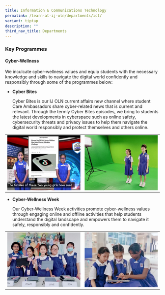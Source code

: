 ```yaml
---
title: Information & Communications Technology
permalink: /learn-at-ij-oln/departments/ict/
variant: tiptap
description: ""
third_nav_title: Departments
---
```

<h3>Key Programmes</h3><h4>Cyber-Wellness</h4><p>We inculcate cyber-wellness values and equip students with the necessary knowledge and skills to navigate the digital world confidently and responsibly through some of the programmes below: </p><ul data-tight="true" class="tight"><li><p><strong>Cyber Bites</strong></p><p>Cyber Bites is our IJ OLN current affairs new channel where student Care Ambassadors share cyber-related news that is current and relevant. Through the termly Cyber Bites episodes, we bring to students the latest developments in cyberspace such as online safety, cybersecurity threats and privacy issues to help them navigate the digital world responsibly and protect themselves and others online.</p></li></ul><table><tbody><tr><td rowspan="1" colspan="1"><div class="isomer-image-wrapper"><img height="auto" width="100%" alt="" src="/images/Depts/ICT/ICT1w.jpg"></div></td><td rowspan="1" colspan="1"><div class="isomer-image-wrapper"><img height="auto" width="100%" alt="" src="/images/Depts/ICT/ICT2w.jpg"></div></td></tr></tbody></table><ul data-tight="true" class="tight"><li><p><strong>Cyber-Wellness Week</strong></p><p>Our Cyber-Wellness Week activities promote cyber-wellness values through engaging online and offline activities that help students understand the digital landscape and empowers them to navigate it safely, responsibly and confidently.</p></li></ul><table><tbody><tr><td rowspan="1" colspan="1"><div class="isomer-image-wrapper"><img height="auto" width="100%" alt="" src="/images/Depts/ICT/ICT3w.jpg"></div></td><td rowspan="1" colspan="1"><div class="isomer-image-wrapper"><img height="auto" width="100%" alt="" src="/images/Depts/ICT/ICT4w.jpg"></div></td></tr></tbody></table><p></p>